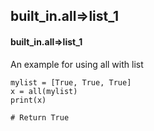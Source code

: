 ## built_in.all=>list_1
#### built_in.all=>list_1
An example for using all with list
```
mylist = [True, True, True]
x = all(mylist)
print(x)

# Return True
```